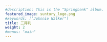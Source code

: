 ```yaml
---
#description: This is the "Springbank" album.
featured_image: suntory_logo.png
#keywords: ["Johnnie Walker"]
title: 三得利
weight: 2
#menus: "main"
---
```

